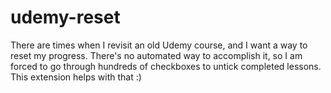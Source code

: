 # udemy-reset

There are times when I revisit an old Udemy course, and I want a way to reset my progress. There's no automated way to accomplish it, so I am forced to go through hundreds of checkboxes to untick completed lessons. This extension helps with that :)

